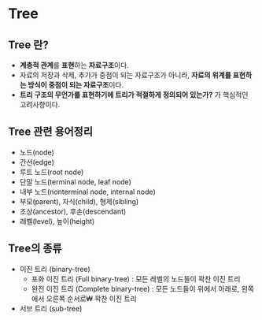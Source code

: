 # Tree

## Tree 란?   

  - **계층적 관계**를 **표현**하는 **자료구조**이다.
  - 자료의 저장과 삭제, 추가가 중점이 되는 자료구조가 아니라, **자료의 위계를 표현하는 방식이 중점이 되는 자료구조**이다.
  - **트리 구조의 무언가를 표현하기에 트리가 적절하게 정의되어 있는가?** 가 핵심적인 고려사항이다.
   
## Tree 관련 용어정리   

  - 노드(node)
  - 간선(edge)
  - 루트 노드(root node)
  - 단말 노드(terminal node, leaf node)
  - 내부 노드(nonterminal node, internal node)
  - 부모(parent), 자식(child), 형제(sibling)
  - 조상(ancestor), 후손(descendant)
  - 레벨(level), 높이(height)
  
## Tree의 종류   

  - 이진 트리 (binary-tree)
    - 포화 이진 트리 (Full binary-tree) : 모든 레벨의 노드들이 꽉찬 이진 트리
    - 완전 이진 트리 (Complete binary-tree) : 모든 노드들이 위에서 아래로, 왼쪽에서 오른쪽 순서로₩ 꽉찬 이진 트리
  - 서브 트리 (sub-tree)
  
  
  
  
